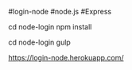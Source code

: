 #login-node
#node.js
#Express

cd node-login npm install

cd node-login gulp


https://login-node.herokuapp.com/

